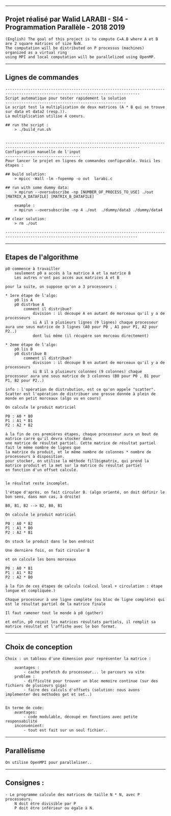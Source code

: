 ---------------------------------------------------------------------------
Projet réalisé par Walid LARABI - SI4 - Programmation Parallèle - 2018 2019
---------------------------------------------------------------------------
    (English) The goal of this project is to compute C=A.B where A et B are 2 square matrices of size NxN.
    The computation will be distributed on P processus (machines) organized as a virtual ring
    using MPI and local computation will be parallelized using OpenMP.

-------------------
Lignes de commandes
-------------------

    ---------------------------------------------------------------------------------------------------------------------------------
    Script automatique pour tester rapidement la solution
    -----------------------------------------------------
    Le script test la multiplication de deux matrices (A * B qui se trouve sur data et data2 (resp.)).
    La multiplication utilise 4 coeurs.

    ## run the script :
        > ./build_run.sh


    ---------------------------------------------------------------------------------------------------------------------------------
    Configuration manuelle de l'input
    ---------------------------------
    Pour lancer le projet en lignes de commandes configurable. Voici les étapes :

    ## build solution:
        > mpicc -Wall -lm -fopenmp -o out  larabi.c

    ## run with some dummy data:
        > mpirun --oversubscribe -np [NUMBER_OF_PROCESS_TO_USE] ./out  [MATRIX_A_DATAFILE] [MATRIX_B_DATAFILE]

        example :
        > mpirun --oversubscribe -np 4 ./out  ./dummy/data3 ./dummy/data4

    ## clear solution:
        > rm ./out

    --------------------------------------------------------------------------------------------------------------------------------

----------------------
Etapes de l'algorithme
----------------------

    p0 commence à travailler
        seulement p0 a accès à la matrice A et la matrice B
        Les autres n'ont pas accès aux matrices A et B

    pour la suite, on suppose qu'on a 3 processeurs :

    * 1ere étape de l'algo:
        p0 lis A
        p0 distrbue A
            comment il distribue?
                division : il découpe A en autant de morceaux qu'il y a de processeurs
                si A il a plusieurs lignes (9 lignes) chaque processeur aura une sous matrice de 3 lignes (A0 pour P0 , A1 pour P1, A2 pour P2..)
                dont lui même (il récupère son morceau directement)

    * 2eme étape de l'algo:
        p0 lis B
        p0 distribue B
            comment il distribue?
                division : il découpe B en autant de morceaux qu'il y a de processeurs
                si B il a plusieurs colonnes (9 colonnes) chaque processeur aura une sous matrice de 3 colonnes (B0 pour P0 , B1 pour P1, B2 pour P2..)

    info : l'opération de distrubution, est ce qu'on appele "scatter".
    Scatter est l'opération de distribuer une grosse donnée à plein de monde en petit morceaux (algo vu en cours)

    On calcule le produit matriciel

    P0 : A0 * B0
    P1 : A1 * B1
    P2 : A2 * B2

    à la fin de ces premières étapes, chaque processeur aura un bout de matrice carré qu'il devra stocker dans
    une matrice de résultat partiel. Cette matrice de résultat partiel fait le même nombre de lignes que
    la matrice du produit, et le même nombre de colonnes * nombre de processeurs à disposition.
    pour stocker, on utilise la méthode fillbigmatrix, qui prend la matrice produit et la met sur la matrice du résultat partiel
    en fonction d'un offset calculé.


    le résultat reste incomplet.

    l'étape d'après, on fait circuler B. (algo orienté, on doit définir le bon sens, dans mon cas, à droite)

    B0, B1, B2 --> B2, B0, B1

    On calcule le produit matriciel

    P0 : A0 * B2
    P1 : A1 * B0
    P2 : A2 * B1

    On stock le produit dans le bon endroit

    Une dernière fois, on fait circuler B

    et on calcule les bons morceaux

    P0 : A0 * B1
    P1 : A1 * B2
    P2 : A2 * B0

    à la fin de ces étapes de calculs (calcul local + circulation : étape longue et compliquée.)

    Chaque processeur à une ligne complète (ou bloc de ligne complète) qui est le résultat partiel de la matrice finale

    Il faut ramener tout le monde à p0 (gather)

    et enfin, p0 reçoit les matrices résultats partiels, il remplit sa matrice résultat et l'affiche avec le bon format.


-------------------
Choix de conception
-------------------


    Choix : un tableau d'une dimension pour représenter la matrice :

        avantages :
            - cache prefetch du processeur... le parcours va vite
        problem :
            - difficulté pour trouver un bloc memoire continue (sur des fichiers de plusieurs giga)
            - faire des calculs d'offsets (solution: nous avons implementer des methodes get et set..)


    En terme de code:
        avantages:
            - code modulable, découpé en fonctions avec petite responsabilité
        inconvénient:
            - tout est fait sur un seul fichier..


------------
Parallèlisme
------------
    On utilise OpenMPI pour paralleliser..



------------
Consignes :
------------

    - Le programme calcule des matrices de taille N * N, avec P processeurs.
        N doit être divisible par P
        P doit être inférieur ou égale à N.
















